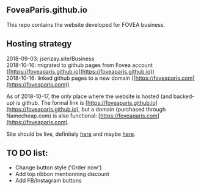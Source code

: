 ## FoveaParis.github.io
This repo contains the website developed for FOVEA business.

## Hosting strategy
2018-09-03: jserizay.site/Business  
2018-10-16: migrated to github pages from Fovea account ([https://foveaparis.github.io](https://foveaparis.github.io))  
2018-10-16: linked github pages to a new domain ([https://foveaparis.com](https://foveaparis.com))  

As of 2018-10-17, the only place where the website is hosted (and backed-up) is github. The formal link is [https://foveaparis.github.io](https://foveaparis.github.io), but a domain (purchased through Namecheap.com) is also functional: [https://foveaparis.com](https://foveaparis.com).  
  
Site should be live, definitely [here](https://foveaparis.github.io) and maybe [here](https://foveaparis.com).

## TO DO list:
* Change button style ('Order now')
* Add top ribbon mentionning discount
* Add FB/Instagram buttons